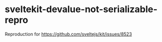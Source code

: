 # sveltekit-devalue-not-serializable-repro
Reproduction for https://github.com/sveltejs/kit/issues/8523
